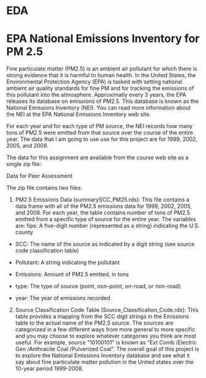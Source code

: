 # EDA

EPA National Emissions Inventory for PM 2.5 
================================================

Fine particulate matter (PM2.5) is an ambient air pollutant for which there is strong evidence that it is harmful to human health. In the United States, the Environmental Protection Agency (EPA) is tasked with setting national ambient air quality standards for fine PM and for tracking the emissions of this pollutant into the atmosphere. Approximatly every 3 years, the EPA releases its database on emissions of PM2.5. This database is known as the National Emissions Inventory (NEI). You can read more information about the NEI at the EPA National Emissions Inventory web site.

For each year and for each type of PM source, the NEI records how many tons of PM2.5 were emitted from that source over the course of the entire year. The data that I am going to use use for this project are for 1999, 2002, 2005, and 2008.

The data for this assignment are available from the course web site as a single zip file:

Data for Peer Assessment

The zip file contains two files:

1. PM2.5 Emissions Data (summarySCC_PM25.rds): This file contains a data frame with all of the PM2.5 emissions data for 1999, 2002, 2005, and 2008. For each year, the table contains number of tons of PM2.5 emitted from a specific type of source for the entire year. The variables are:
fips: A five-digit number (represented as a string) indicating the U.S. county

* SCC: The name of the source as indicated by a digit string (see source code classification table)

* Pollutant: A string indicating the pollutant

* Emissions: Amount of PM2.5 emitted, in tons

* type: The type of source (point, non-point, on-road, or non-road)

* year: The year of emissions recorded

2. Source Classification Code Table (Source_Classification_Code.rds): This table provides a mapping from the SCC digit strings in the Emissions table to the actual name of the PM2.5 source. The sources are categorized in a few different ways from more general to more specific and you may choose to explore whatever categories you think are most useful. For example, source "10100101" is known as "Ext Comb /Electric Gen /Anthracite Coal /Pulverized Coal".
The overall goal of this project is to explore the National Emissions Inventory database and see what it say about fine particulate matter pollution in the United states over the 10-year period 1999-2008.

